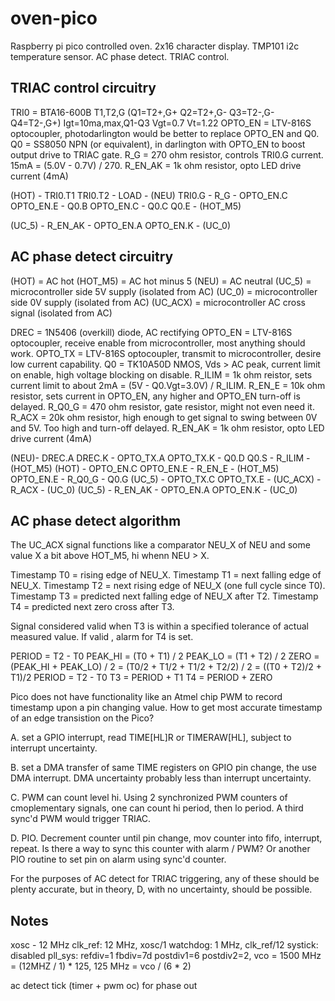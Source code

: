 # oven-pico

Raspberry pi pico controlled oven.
2x16 character display.
TMP101 i2c temperature sensor.
AC phase detect.
TRIAC control.

## TRIAC control circuitry

TRI0    = BTA16-600B T1,T2,G (Q1=T2+,G+ Q2=T2+,G- Q3=T2-,G- Q4=T2-,G+) Igt=10ma,max,Q1-Q3 Vgt=0.7 Vt=1.22
OPTO_EN = LTV-816S optocoupler, photodarlington would be better to replace OPTO_EN and Q0.
Q0      = SS8050 NPN (or equivalent), in darlington with OPTO_EN to boost output drive to TRIAC gate.
R_G     = 270 ohm resistor, controls TRI0.G current. 15mA = (5.0V - 0.7V) / 270.
R_EN_AK = 1k ohm resistor, opto LED drive current (4mA)

(HOT) - TRI0.T1 TRI0.T2 - LOAD - (NEU)
TRI0.G - R_G - OPTO_EN.C OPTO_EN.E - Q0.B
OPTO_EN.C - Q0.C
Q0.E - (HOT_M5)

(UC_5) - R_EN_AK - OPTO_EN.A OPTO_EN.K - (UC_0)

## AC phase detect circuitry

(HOT)    = AC hot
(HOT_M5) = AC hot minus 5
(NEU)    = AC neutral
(UC_5)    = microcontroller side 5V supply (isolated from AC)
(UC_0)    = microcontroller side 0V supply (isolated from AC)
(UC_ACX)  = microcontroller AC cross signal (isolated from AC)

DREC      = 1N5406 (overkill) diode, AC rectifying
OPTO_EN   = LTV-816S optocoupler, receive enable from microcontroller, most anything should work.
OPTO_TX   = LTV-816S optocoupler, transmit to microcontroller, desire low current capability. 
Q0        = TK10A50D NMOS, Vds > AC peak, current limit on enable, high voltage blocking on disable.
R_ILIM    = 1k ohm reistor, sets current limit to about 2mA = (5V - Q0.Vgt=3.0V) / R_ILIM.
R_EN_E    = 10k ohm resistor, sets current in OPTO_EN, any higher and OPTO_EN turn-off is delayed.
R_Q0_G    = 470 ohm resistor, gate resistor, might not even need it.
R_ACX     = 20k ohm resistor, high enough to get signal to swing between 0V and 5V. Too high and turn-off delayed. 
R_EN_AK   = 1k ohm resistor, opto LED drive current (4mA)

(NEU)- DREC.A DREC.K - OPTO_TX.A OPTO_TX.K - Q0.D Q0.S - R_ILIM - (HOT_M5)
(HOT) - OPTO_EN.C OPTO_EN.E - R_EN_E - (HOT_M5)
OPTO_EN.E - R_Q0_G - Q0.G
(UC_5) - OPTO_TX.C OPTO_TX.E - (UC_ACX) - R_ACX - (UC_0)
(UC_5) - R_EN_AK - OPTO_EN.A OPTO_EN.K - (UC_0)

## AC phase detect algorithm

The UC_ACX signal functions like a comparator NEU_X of NEU and some value X a bit above HOT_M5,
hi whenn NEU > X.

Timestamp T0 = rising edge of NEU_X.
Timestamp T1 = next falling edge of NEU_X.
Timestamp T2 = next rising edge of NEU_X (one full cycle since T0).
Timestamp T3 = predicted next falling edge of NEU_X after T2.
Timestamp T4 = predicted next zero cross after T3.

Signal considered valid when T3 is within a specified tolerance of actual measured value. If
valid , alarm for T4 is set.

PERIOD    = T2 - T0
PEAK_HI   = (T0 + T1) / 2
PEAK_LO   = (T1 + T2) / 2
ZERO      = (PEAK_HI + PEAK_LO) / 2 = (T0/2 + T1/2 + T1/2 + T2/2) / 2 = ((T0 + T2)/2 + T1)/2
PERIOD    = T2 - T0
T3        = PERIOD + T1
T4        = PERIOD + ZERO

Pico does not have functionality like an Atmel chip PWM to record timestamp upon a pin changing
value. How to get most accurate timestamp of an edge transistion on the Pico?

A. set a GPIO interrupt, read TIME[HL]R or TIMERAW[HL], subject to interrupt uncertainty.

B. set a DMA transfer of same TIME registers on GPIO pin change, the use DMA interrupt. DMA
   uncertainty probably less than interrupt uncertainty.

C. PWM can count level hi. Using 2 synchronized PWM counters of cmoplementary signals, one can
   count hi period, then lo period. A third sync'd PWM would trigger TRIAC.

D. PIO. Decrement counter until pin change, mov counter into fifo, interrupt, repeat. Is there a
   way to sync this counter with alarm / PWM? Or another PIO routine to set pin on alarm using
   sync'd counter.

For the purposes of AC detect for TRIAC triggering, any of these should be plenty accurate, but
in theory, D, with no uncertainty, should be possible.

## Notes

xosc - 12 MHz
clk_ref: 12 MHz, xosc/1
watchdog: 1 MHz, clk_ref/12
systick: disabled
pll_sys: refdiv=1 fbdiv=7d postdiv1=6 postdiv2=2, vco = 1500 MHz = (12MHZ / 1) * 125, 125 MHz = vco / (6 * 2)

ac detect
tick (timer + pwm oc) for phase out


